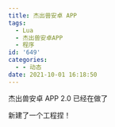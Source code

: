 ```yaml
---
title: 杰出兽安卓 APP
tags:
  - Lua
  - 杰出兽安卓APP
  - 程序
id: '649'
categories:
  - - 动态
date: 2021-10-01 16:18:50
---
```


杰出兽安卓 APP 2.0 已经在做了

新建了一个工程捏！

